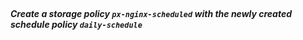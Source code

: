 </br>

##### Create a storage policy `px-nginx-scheduled` with the newly created schedule policy `daily-schedule`
